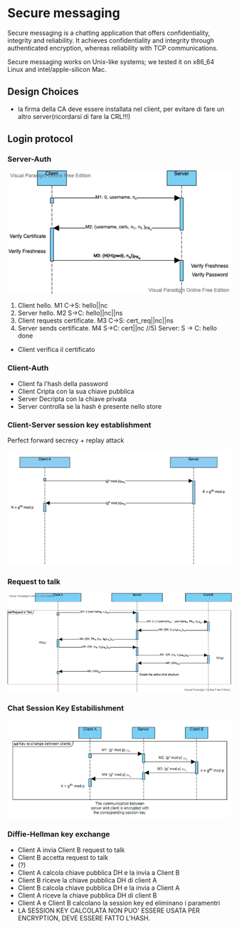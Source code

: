 # Secure messaging

Secure messaging is a chatting application that offers confidentiality, integrity and reliability. It achieves confidentiality and integrity through authenticated encryption, whereas reliability with TCP communications.

Secure messaging works on Unix-like systems; we tested it on x86_64 Linux and intel/apple-silicon Mac.

## Design Choices

- la firma della CA deve essere installata nel client, per evitare di fare un altro server(ricordarsi di fare la CRL!!!)

## Login protocol

### Server-Auth

![alt text](resources/authentication.png "Authentication")

1) Client hello. M1 C->S: hello||nc
2) Server hello. M2 S->C: hello||nc||ns
3) Client requests certificate. M3 C->S: cert_req||nc||ns
4) Server sends certificate. M4 S->C: cert||nc
//5) Server: S -> C: hello done

- Client verifica il certificato

### Client-Auth

- Client fa l'hash della password
- Client Cripta con la sua chiave pubblica
- Server Decripta con la chiave privata
- Server controlla se la hash è presente nello store

### Client-Server session key establishment

Perfect forward secrecy + replay attack

![alt text](resources/ke_client-server.png "Client-Server Key Establishment")

### Request to talk

![alt text](resources/request-to-talk.png)

### Chat Session Key Estabilishment

![alt text](resources/ke_clientA-clientB.png)

### Diffie-Hellman key exchange

- Client A invia Client B request to talk
- Client B accetta request to talk
- (?)
- Client A calcola chiave pubblica DH e la invia a Client B
- Client B riceve la chiave pubblica DH di client A
- Client B calcola chiave pubblica DH e la invia a Client A
- Client A riceve la chiave pubblica DH di client B
- Client A e Client B calcolano la session key ed eliminano i paramentri
- LA SESSION KEY CALCOLATA NON PUO' ESSERE USATA PER ENCRYPTION, DEVE ESSERE FATTO L'HASH.
